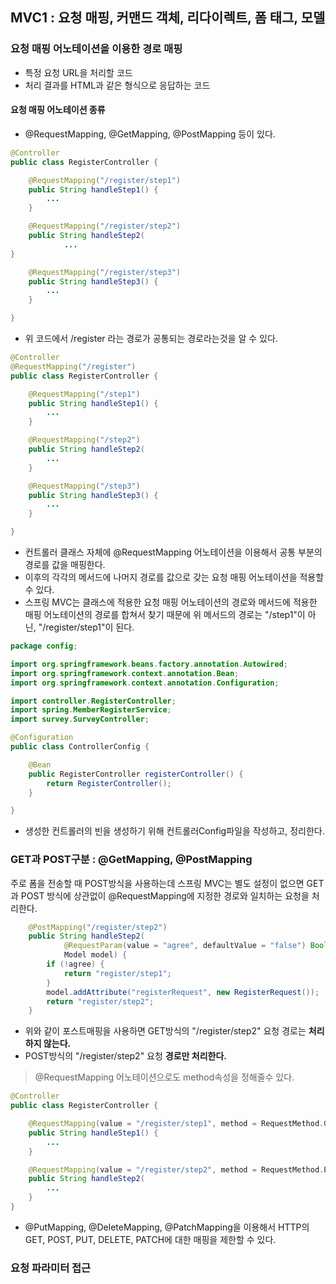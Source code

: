 ## MVC1 : 요청 매핑, 커맨드 객체, 리다이렉트, 폼 태그, 모델
### 요청 매핑 어노테이션을 이용한 경로 매핑
 - 특정 요청 URL을 처리할 코드
 - 처리 결과를 HTML과 같은 형식으로 응답하는 코드

#### 요청 매핑 어노테이션 종류
 - @RequestMapping, @GetMapping, @PostMapping 등이 있다.

```java
@Controller
public class RegisterController {

    @RequestMapping("/register/step1")
    public String handleStep1() {
        ...
    }

    @RequestMapping("/register/step2")
    public String handleStep2(
            ...
}

    @RequestMapping("/register/step3")
    public String handleStep3() {
        ...
    }

}
```
 - 위 코드에서 /register 라는 경로가 공통되는 경로라는것을 알 수 있다.

```java
@Controller
@RequestMapping("/register")
public class RegisterController {

    @RequestMapping("/step1")
    public String handleStep1() {
        ...
    }

    @RequestMapping("/step2")
    public String handleStep2(
        ...
    }

    @RequestMapping("/step3")
    public String handleStep3() {
        ...
    }

}
```
 - 컨트롤러 클래스 자체에 @RequestMapping 어노테이션을 이용해서 공통 부분의 경로를 값을 매핑한다.
 - 이후의 각각의 메서드에 나머지 경로를 값으로 갖는 요청 매핑 어노테이션을 적용할 수 있다.
 - 스프링 MVC는 클래스에 적용한 요청 매핑 어노테이션의 경로와 메서드에 적용한 매핑 어노테이션의 경로를 합쳐서 찾기 때문에 위 메서드의 경로는 "/step1"이 아닌, "/register/step1"이 된다.

```java
package config;

import org.springframework.beans.factory.annotation.Autowired;
import org.springframework.context.annotation.Bean;
import org.springframework.context.annotation.Configuration;

import controller.RegisterController;
import spring.MemberRegisterService;
import survey.SurveyController;

@Configuration
public class ControllerConfig {

	@Bean
	public RegisterController registerController() {
		return RegisterController();
	}

}
```
 - 생성한 컨트롤러의 빈을 생성하기 위해 컨트롤러Config파일을 작성하고, 정리한다.

### GET과 POST구분 : @GetMapping, @PostMapping
주로 폼을 전송할 때 POST방식을 사용하는데 스프링 MVC는 별도 설정이 없으면 GET과 POST 방식에 상관없이 @RequestMapping에 지정한 경로와 일치하는 요청을 처리한다.

```java
	@PostMapping("/register/step2")
	public String handleStep2(
			@RequestParam(value = "agree", defaultValue = "false") Boolean agree,
			Model model) {
		if (!agree) {
			return "register/step1";
		}
		model.addAttribute("registerRequest", new RegisterRequest());
		return "register/step2";
	}
```
 - 위와 같이 포스트매핑을 사용하면 GET방식의 "/register/step2" 요청 경로는 __처리하지 않는다.__
 - POST방식의 "/register/step2" 요청 __경로만 처리한다.__

> @RequestMapping 어노테이션으로도 method속성을 정해줄수 있다.

```java
@Controller
public class RegisterController {

    @RequestMapping(value = "/register/step1", method = RequestMethod.GET)//get방식
    public String handleStep1() {
        ...
    }

    @RequestMapping(value = "/register/step2", method = RequestMethod.POST)//post방식
    public String handleStep2(
        ...
    }
}
```
 - @PutMapping, @DeleteMapping, @PatchMapping을 이용해서 HTTP의 GET, POST, PUT, DELETE, PATCH에 대한 매핑을 제한할 수 있다.

### 요청 파라미터 접근
